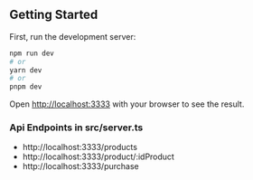 ## Getting Started

First, run the development server:

```bash
npm run dev
# or
yarn dev
# or
pnpm dev
```

Open [http://localhost:3333](http://localhost:3333) with your browser to see the result.

### Api Endpoints in src/server.ts 
* http://localhost:3333/products
* http://localhost:3333/product/:idProduct
* http://localhost:3333/purchase
